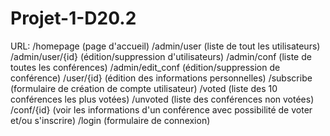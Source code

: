 # Projet-1-D20.2
URL:
/homepage (page d'accueil)
/admin/user (liste de tout les utilisateurs)
/admin/user/{id} (édition/suppression d'utilisateurs)
/admin/conf (liste de toutes les conférences)
/admin/edit_conf (édition/suppression de conférence)
/user/{id} (édition des informations personnelles)
/subscribe (formulaire de création de compte utilisateur)
/voted (liste des 10 conférences les plus votées)
/unvoted (liste des conférences non votées)
/conf/{id} (voir les informations d'un conférence avec possibilité de voter et/ou s'inscrire)
/login (formulaire de connexion)
